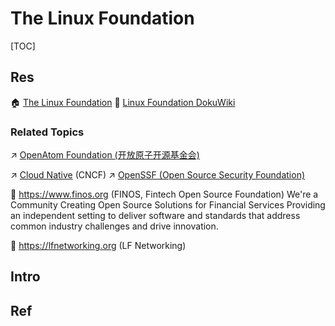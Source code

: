 # The Linux Foundation

[TOC]



## Res
🏠 [The Linux Foundation](https://www.linuxfoundation.org)
📂 [Linux Foundation DokuWiki](https://wiki.linuxfoundation.org/start)


### Related Topics
↗ [OpenAtom Foundation (开放原子开源基金会)](../🪪%20Software%20License%20&%20Open%20Source%20(Free%20Software)/Free%20Software%20Organizations/OpenAtom%20Foundation%20(开放原子开源基金会).md)

↗ [Cloud Native](../../../Software%20Engineering/☁️%20Cloud%20Native/Cloud%20Native.md) (CNCF)
↗ [OpenSSF (Open Source Security Foundation)](../../../CyberSecurity/🏰%20Cybersecurity%20Basics%20&%20InfoSec/🍦%20Software%20Security/OpenSSF%20(Open%20Source%20Security%20Foundation).md)

🔗 https://www.finos.org (FINOS, Fintech Open Source Foundation)
We're a Community Creating Open Source Solutions for Financial Services
Providing an independent setting to deliver software and standards that address common industry challenges and drive innovation.

🔗 https://lfnetworking.org (LF Networking)



## Intro



## Ref
[Linux单机最大并发到底是多少？ - 小绿豆的文章 - 知乎]: https://zhuanlan.zhihu.com/p/150223411
